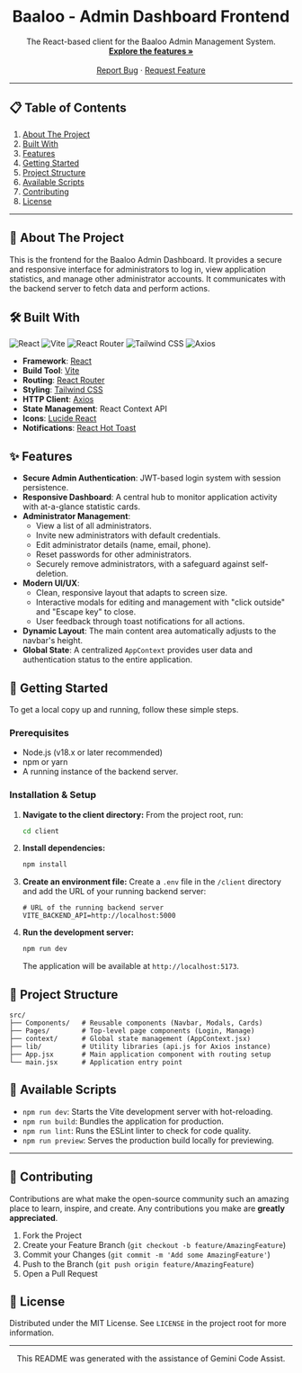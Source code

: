 <div align="center">
  <h1 align="center">Baaloo - Admin Dashboard Frontend</h1>
  <p align="center">
    The React-based client for the Baaloo Admin Management System.
    <br />
    <a href="#-features"><strong>Explore the features »</strong></a>
    <br />
    <br />
    <a href="https://github.com/dafriyie7/baaloo/issues">Report Bug</a>
    ·
    <a href="https://github.com/dafriyie7/baaloo/issues">Request Feature</a>
  </p>
</div>

---

## 📋 Table of Contents

1.  [About The Project](#-about-the-project)
2.  [Built With](#-built-with)
3.  [Features](#-features)
4.  [Getting Started](#-getting-started)
5.  [Project Structure](#-project-structure)
6.  [Available Scripts](#-available-scripts)
7.  [Contributing](#-contributing)
8.  [License](#-license)

---

## 📖 About The Project

This is the frontend for the Baaloo Admin Dashboard. It provides a secure and responsive interface for administrators to log in, view application statistics, and manage other administrator accounts. It communicates with the backend server to fetch data and perform actions.

## 🛠️ Built With

<p>
  <img src="https://img.shields.io/badge/React-20232A?style=for-the-badge&logo=react&logoColor=61DAFB" alt="React" />
  <img src="https://img.shields.io/badge/Vite-646CFF?style=for-the-badge&logo=vite&logoColor=white" alt="Vite" />
  <img src="https://img.shields.io/badge/React_Router-CA4245?style=for-the-badge&logo=react-router&logoColor=white" alt="React Router" />
  <img src="https://img.shields.io/badge/Tailwind_CSS-38B2AC?style=for-the-badge&logo=tailwind-css&logoColor=white" alt="Tailwind CSS" />
  <img src="https://img.shields.io/badge/Axios-5A29E4?style=for-the-badge&logo=axios&logoColor=white" alt="Axios" />
</p>

*   **Framework**: [React](https://react.dev/)
*   **Build Tool**: [Vite](https://vitejs.dev/)
*   **Routing**: [React Router](https://reactrouter.com/)
*   **Styling**: [Tailwind CSS](https://tailwindcss.com/)
*   **HTTP Client**: [Axios](https://axios-http.com/)
*   **State Management**: React Context API
*   **Icons**: [Lucide React](https://lucide.dev/)
*   **Notifications**: [React Hot Toast](https://react-hot-toast.com/)

## ✨ Features

*   **Secure Admin Authentication**: JWT-based login system with session persistence.
*   **Responsive Dashboard**: A central hub to monitor application activity with at-a-glance statistic cards.
*   **Administrator Management**:
    -   View a list of all administrators.
    -   Invite new administrators with default credentials.
    -   Edit administrator details (name, email, phone).
    -   Reset passwords for other administrators.
    -   Securely remove administrators, with a safeguard against self-deletion.
*   **Modern UI/UX**:
    -   Clean, responsive layout that adapts to screen size.
    -   Interactive modals for editing and management with "click outside" and "Escape key" to close.
    -   User feedback through toast notifications for all actions.
*   **Dynamic Layout**: The main content area automatically adjusts to the navbar's height.
*   **Global State**: A centralized `AppContext` provides user data and authentication status to the entire application.

## 🚀 Getting Started

To get a local copy up and running, follow these simple steps.

### Prerequisites

*   Node.js (v18.x or later recommended)
*   npm or yarn
*   A running instance of the backend server.

### Installation & Setup

1.  **Navigate to the client directory:**
    From the project root, run:
    ```bash
    cd client
    ```

2.  **Install dependencies:**
    ```bash
    npm install
    ```

3.  **Create an environment file:**
    Create a `.env` file in the `/client` directory and add the URL of your running backend server:
    ```env
    # URL of the running backend server
    VITE_BACKEND_API=http://localhost:5000
    ```

4.  **Run the development server:**
    ```bash
    npm run dev
    ```
    The application will be available at `http://localhost:5173`.

## 📁 Project Structure

```
src/
├── Components/   # Reusable components (Navbar, Modals, Cards)
├── Pages/        # Top-level page components (Login, Manage)
├── context/      # Global state management (AppContext.jsx)
├── lib/          # Utility libraries (api.js for Axios instance)
├── App.jsx       # Main application component with routing setup
└── main.jsx      # Application entry point
```

## 📜 Available Scripts

*   `npm run dev`: Starts the Vite development server with hot-reloading.
*   `npm run build`: Bundles the application for production.
*   `npm run lint`: Runs the ESLint linter to check for code quality.
*   `npm run preview`: Serves the production build locally for previewing.

---

## 🤝 Contributing

Contributions are what make the open-source community such an amazing place to learn, inspire, and create. Any contributions you make are **greatly appreciated**.

1.  Fork the Project
2.  Create your Feature Branch (`git checkout -b feature/AmazingFeature`)
3.  Commit your Changes (`git commit -m 'Add some AmazingFeature'`)
4.  Push to the Branch (`git push origin feature/AmazingFeature`)
5.  Open a Pull Request

## 📄 License

Distributed under the MIT License. See `LICENSE` in the project root for more information.

---

<p align="center">This README was generated with the assistance of Gemini Code Assist.</p>
